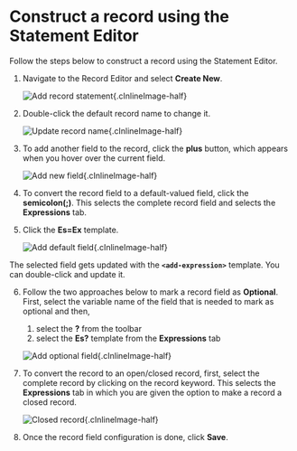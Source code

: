 # Construct a record using the Statement Editor

Follow the steps below to construct a record using the Statement Editor.

1. Navigate to the Record Editor and select **Create New**.

    ![Add record statement](../../img/statement-editor/create-new-record.gif){.cInlineImage-half}

2. Double-click the default record name to change it.

    ![Update record name](../../img/statement-editor/update-record-name.gif){.cInlineImage-half}

3. To add another field to the record, click the **plus** button, which appears when you hover over the current field.

    ![Add new field](../../img/statement-editor/add-record-fields.gif){.cInlineImage-half}

4. To convert the record field to a default-valued field, click the **semicolon(;)**. This selects the complete record field and selects the **Expressions** tab.

5. Click the **Es=Ex** template.

    ![Add default field](../../img/statement-editor/add-default-record-field.gif){.cInlineImage-half}

 The selected field gets updated with the **`<add-expression>`** template. You can double-click and update it.

6. Follow the two approaches below to mark a record field as **Optional**. First, select the variable name of the field that is needed to mark as optional and then,
    1. select the **?** from the toolbar
    2. select the **Es?** template from the **Expressions** tab

    ![Add optional field](../../img/statement-editor/make-record-optional.gif){.cInlineImage-half}

7. To convert the record to an open/closed record, first, select the complete record by clicking on the record keyword.
    This selects the **Expressions** tab in which you are given the option to make a record a closed record.


    ![Closed record](../../img/statement-editor/closed-record.gif){.cInlineImage-half}


8. Once the record field configuration is done, click **Save**.